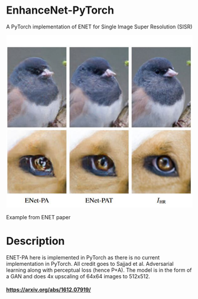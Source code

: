 # EnhanceNet-PyTorch
A PyTorch implementation of ENET for Single Image Super Resolution (SISR)

![Screenshot](images/diagram.JPG)

Example from ENET paper

# Description 

ENET-PA here is implemented in PyTorch as there is no current implementation in PyTorch.  All credit goes to Sajjad et al. Adversarial learning along with perceptual loss (hence P+A).  The model is in the form of a GAN and does 4x upscaling of 64x64 images to 512x512.  

#### https://arxiv.org/abs/1612.07919/
